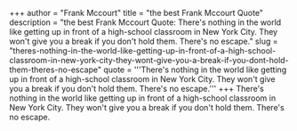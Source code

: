 +++
author = "Frank Mccourt"
title = "the best Frank Mccourt Quote"
description = "the best Frank Mccourt Quote: There's nothing in the world like getting up in front of a high-school classroom in New York City. They won't give you a break if you don't hold them. There's no escape."
slug = "theres-nothing-in-the-world-like-getting-up-in-front-of-a-high-school-classroom-in-new-york-city-they-wont-give-you-a-break-if-you-dont-hold-them-theres-no-escape"
quote = '''There's nothing in the world like getting up in front of a high-school classroom in New York City. They won't give you a break if you don't hold them. There's no escape.'''
+++
There's nothing in the world like getting up in front of a high-school classroom in New York City. They won't give you a break if you don't hold them. There's no escape.
